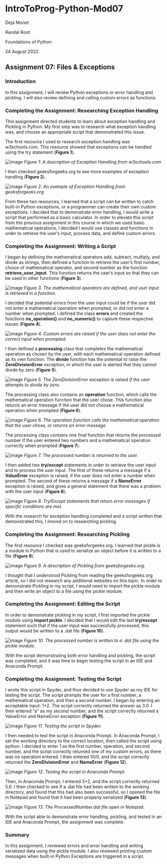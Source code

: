 # IntroToProg-Python-Mod07

Deja Monet

Randal Root

Foundations of Python

24 August 2022

## Assignment 07: Files & Exceptions

### Introduction

In this assignment, I will review Python exceptions or error handling and pickling. I will also review defining and calling custom errors as functions.

### Completing the Assignment: Researching Exception Handling

This assignment directed students to learn about exception handling and Pickling in Python. My first step was to research what exception handling was, and choose an appropriate script that demonstrated this issue.

The first resource I used to research exception handling was w3schools.com. This resource showed that exceptions can be handled using the try statement (**Figure 1**).

![image](https://user-images.githubusercontent.com/111031988/186559303-009b91cb-e5ea-494f-b1cc-9fed477718df.png)
*Figure 1: A description of Exception Handling from w3schools.com*

I then checked geeksforgeeks.org to see more examples of exception handling (**Figure 2**).

![image](https://user-images.githubusercontent.com/111031988/186568152-c6e117a5-a3cd-4747-9a31-e1252bb79513.png)
*Figure 2. An example of Exception Handling from geeksforgeeks.org*

From these two resources, I learned that a script can be written to catch built-in Python exceptions, or a programmer can create their own custom exceptions. I decided that to demonstrate error handling, I would write a script that performed as a basic calculator. In order to elevate this script from the previous assignment in this course in which we used basic mathematical operations, I decided I would use classes and functions in order to retrieve the user’s input, process data, and define custom errors.

### Completing the Assignment: Writing a Script

I began by defining the mathematical operators add, subtract, multiply, and divide as strings, then defined a function to retrieve the user’s first number, choice of mathematical operator, and second number as the function **retrieve_user_input**. This function returns the user’s input so that they can be used in other functions (**Figure 3**).

![image](https://user-images.githubusercontent.com/111031988/186568345-6eccb719-7658-4743-b46f-3c6b79ae748a.png)
*Figure 3. The mathematical operators are defined, and user input is retrieved in a function.*

I decided that potential errors from the user input could be if the user did not enter a mathematical operation when prompted, or did not enter a number when prompted. I defined the class **errors** and created the functions **no_operation()** and **no_numeric()** to capture these respective issues (**Figure 4**).

![image](https://user-images.githubusercontent.com/111031988/186568519-ae3f03fb-e994-4528-b4eb-ebad26a62725.png)
*Figure 4. Custom errors are raised if the user does not enter the correct input when prompted.*

I then defined a **processing** class that completes the mathematical operation as chosen by the user, with each mathematical operation defined as its own function. The **divide** function has the potential to raise the **ZeroDivisionError** exception, in which the user is alerted that they cannot divide by zero (**Figure 5**).

![image](https://user-images.githubusercontent.com/111031988/186568630-122defb8-a634-4669-940d-074cd00e0397.png)
*Figure 5. The ZeroDivisionError exception is raised if the user attempts to divide by zero.*

The processing class also contains an **operation** function, which calls the mathematical operation function that the user chose. This function also returns an error message if the user did not choose a mathematical operation when prompted (**Figure 6**).

![image](https://user-images.githubusercontent.com/111031988/186568773-76203595-1602-4ac5-8d0a-967127e4a762.png)
*Figure 6. The operation function calls the mathematical operation that the user chose, or returns an error message.*

The processing class contains one final function that returns the processed number if the user entered two numbers and a mathematical operation correctly when prompted (**Figure 7**).

![image](https://user-images.githubusercontent.com/111031988/186568832-ea6311d6-d8a9-4eba-bc5a-8073901f4d40.png)
*Figure 7. The processed number is returned to the user.*

I then added two **try/except** statements in order to retrieve the user input and to process the user input. The first of these returns a message if a **ValueError** exception is raised, if the user does not enter a number when prompted. The second of these returns a message if a **NameError** exception is raised, and gives a general statement that there was a problem with the user input (**Figure 8**).

![image](https://user-images.githubusercontent.com/111031988/186568955-112849d1-6dd7-48a4-b640-28a0fe1b0b11.png)
*Figure 8. Try/Except statements that return error messages if specific conditions are met.*

With the research for exception handling completed and a script written that demonstrated this, I moved on to researching pickling.

### Completing the Assignment: Researching Pickling

The first resource I checked was geeksforgeeks.org. I learned that pickle is a module in Python that is used to serialize an object before it is written to a file (**Figure 9**).

![image](https://user-images.githubusercontent.com/111031988/186569057-4507ddd5-839a-437d-ac4e-133e343593b6.png)
*Figure 9. A description of Pickling from geeksforgeeks.org.*

I thought that I understood Pickling from reading the geeksforgeeks.org article, so I did not research any additional websites on this topic. In order to demonstrate Pickling in my script, I would need to import the pickle module and then write an object to a file using the pickle module.

### Completing the Assignment: Editing the Script

In order to demonstrate pickling in my script, I first imported the pickle module using **import pickle**. I decided that I would edit the last **try/except** statement such that if the user input was successfully processed, this output would be written to a .dat file (**Figure 10**).

![image](https://user-images.githubusercontent.com/111031988/186569186-1fa0b131-1748-41bb-a80a-92c9f8790e80.png)
*Figure 10. The processed number is written to a .dat file using the pickle module.*

With the script demonstrating both error handling and pickling, the script was completed, and it was time to begin testing the script in an IDE and Anaconda Prompt.

### Completing the Assignment: Testing the Script

I wrote this script in Spyder, and thus decided to use Spyder as my IDE for testing the script. The script prompts the user for a first number, a mathematical operation, and then a second number. I began by entering an acceptable input: 1+2. The script correctly returned the answer as 3.0. I then entered “a” as my second number, and the script correctly returned a ValueError and NameError exception (**Figure 11**).

![image](https://user-images.githubusercontent.com/111031988/186569313-51115b74-ddf7-4b70-bedb-1ac6913e1340.png)
*Figure 11. Testing the script in Spyder.*

I then needed to test the script in Anaconda Prompt. In Anaconda Prompt, I set the working directory to the correct location, then called the script using python. I decided to enter 1 as the first number, operation, and second number, and the script correctly returned one of my custom errors, as there was no operation entered. I then entered 10/0, and the script correctly returned the **ZeroDivisionError** and **NameError** (**Figure 12**).

![image](https://user-images.githubusercontent.com/111031988/186569379-848ace82-240c-4614-baf0-e92e5cc88721.png)
*Figure 12. Testing the script in Anaconda Prompt.*

Then, in Anaconda Prompt, I entered 3+2, and the script correctly returned 5.0. I then checked to see if a .dat file had been written to the working directory, and found that this had also been successful, so I opened the file in Notepad and found that it had been properly serialized  (**Figure 13**).

![image](https://user-images.githubusercontent.com/111031988/186570212-17797003-f899-4912-9f63-3f76e67ae6d2.png)
*Figure 13. The ProcessedNumber.dat file open in Notepad.*

With the script able to demonstrate error handling, pickling, and tested in an IDE and Anaconda Prompt, the assignment was complete.

### Summary

In this assignment, I reviewed errors and error handling and writing serialized data using the pickle module. I also reviewed printing custom messages when built-in Python Exceptions are triggered in a script.



